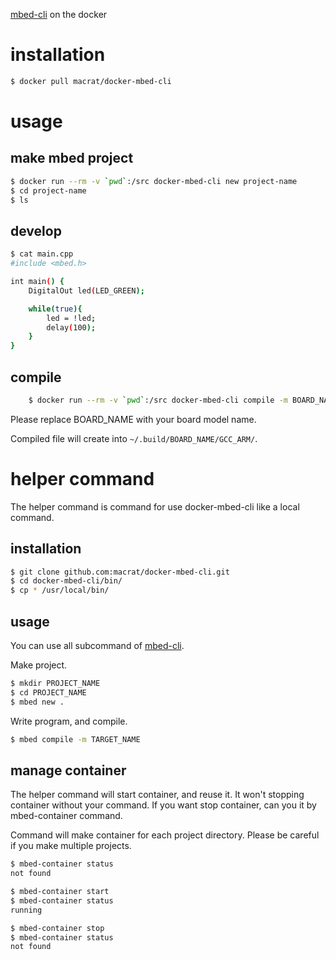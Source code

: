 [mbed-cli](https://github.com/ARMmbed/mbed-cli) on the docker

installation
============
``` sh
$ docker pull macrat/docker-mbed-cli
```

usage
=====
## make mbed project
``` sh
$ docker run --rm -v `pwd`:/src docker-mbed-cli new project-name
$ cd project-name
$ ls
```

## develop
``` sh
$ cat main.cpp
#include <mbed.h>

int main() {
	DigitalOut led(LED_GREEN);

	while(true){
		led = !led;
		delay(100);
	}
}
```

## compile
``` sh
	$ docker run --rm -v `pwd`:/src docker-mbed-cli compile -m BOARD_NAME
```
Please replace BOARD\_NAME with your board model name.

Compiled file will create into `~/.build/BOARD_NAME/GCC_ARM/`.

helper command
==============
The helper command is command for use docker-mbed-cli like a local command.

## installation
``` sh
$ git clone github.com:macrat/docker-mbed-cli.git
$ cd docker-mbed-cli/bin/
$ cp * /usr/local/bin/
```

## usage
You can use all subcommand of [mbed-cli](https://github.com/ARMmbed/mbed-cli).

Make project.
``` sh
$ mkdir PROJECT_NAME
$ cd PROJECT_NAME
$ mbed new .
```

Write program, and compile.
``` sh
$ mbed compile -m TARGET_NAME
```

## manage container
The helper command will start container, and reuse it.
It won't stopping container without your command.
If you want stop container, can you it by mbed-container command.

Command will make container for each project directory.
Please be careful if you make multiple projects.

``` sh
$ mbed-container status
not found

$ mbed-container start
$ mbed-container status
running

$ mbed-container stop
$ mbed-container status
not found
```
